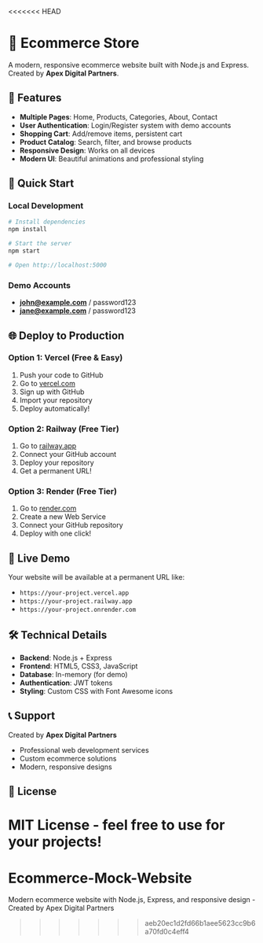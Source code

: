 <<<<<<< HEAD
# 🛒 Ecommerce Store

A modern, responsive ecommerce website built with Node.js and Express. Created by **Apex Digital Partners**.

## 🌟 Features

- **Multiple Pages**: Home, Products, Categories, About, Contact
- **User Authentication**: Login/Register system with demo accounts
- **Shopping Cart**: Add/remove items, persistent cart
- **Product Catalog**: Search, filter, and browse products
- **Responsive Design**: Works on all devices
- **Modern UI**: Beautiful animations and professional styling

## 🚀 Quick Start

### Local Development
```bash
# Install dependencies
npm install

# Start the server
npm start

# Open http://localhost:5000
```

### Demo Accounts
- **john@example.com** / password123
- **jane@example.com** / password123

## 🌐 Deploy to Production

### Option 1: Vercel (Free & Easy)
1. Push your code to GitHub
2. Go to [vercel.com](https://vercel.com)
3. Sign up with GitHub
4. Import your repository
5. Deploy automatically!

### Option 2: Railway (Free Tier)
1. Go to [railway.app](https://railway.app)
2. Connect your GitHub account
3. Deploy your repository
4. Get a permanent URL!

### Option 3: Render (Free Tier)
1. Go to [render.com](https://render.com)
2. Create a new Web Service
3. Connect your GitHub repository
4. Deploy with one click!

## 📱 Live Demo

Your website will be available at a permanent URL like:
- `https://your-project.vercel.app`
- `https://your-project.railway.app`
- `https://your-project.onrender.com`

## 🛠️ Technical Details

- **Backend**: Node.js + Express
- **Frontend**: HTML5, CSS3, JavaScript
- **Database**: In-memory (for demo)
- **Authentication**: JWT tokens
- **Styling**: Custom CSS with Font Awesome icons

## 📞 Support

Created by **Apex Digital Partners**
- Professional web development services
- Custom ecommerce solutions
- Modern, responsive designs

## 📄 License

MIT License - feel free to use for your projects!
=======
# Ecommerce-Mock-Website
Modern ecommerce website with Node.js, Express, and responsive design - Created by Apex Digital Partners
>>>>>>> aeb20ec1d2fd66b1aee5623cc9b6a70fd0c4eff4
